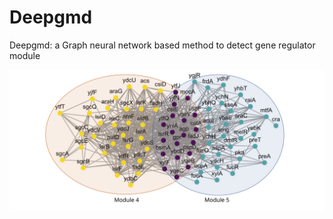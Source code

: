 # Deepgmd
Deepgmd: a Graph neural network based method to detect gene regulator module

![image](https://github.com/Ye-Xiao12/Deepgmd/blob/main/picture/4_5.svg)
